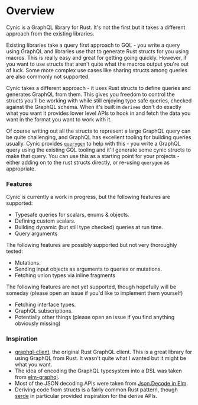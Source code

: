 # Overview

Cynic is a GraphQL library for Rust.  It's not the first but it takes a
different approach from the existing libraries.  

Existing libraries take a query first approach to GQL - you write a query using
GraphQL and libraries use that to generate Rust structs for you using macros.
This is really easy and great for getting going quickly.  However, if you want
to use structs that aren't quite what the macros output you're out of luck.
Some more complex use cases like sharing structs among queries are also
commonly not supported.

Cynic takes a different approach - it uses Rust structs to define queries and
generates GraphQL from them.  This gives you freedom to control the structs
you'll be working with while still enjoying type safe queries, checked against
the GraphQL schema.  When it's built in `derives` don't do exactly what you
want it provides lower level APIs to hook in and fetch the data you want in the
format you want to work with it.

Of course writing out all the structs to represent a large GraphQL query can be
quite challenging, and GraphQL has excellent tooling for building queries
usually.  Cynic provides [`querygen`][1] to help with this - you write a
GraphQL query using the existing GQL tooling and it'll generate some cynic
structs to make that query.  You can use this as a starting point for your
projects - either adding on to the rust structs directly, or re-using
`querygen` as appropriate.

### Features

Cynic is currently a work in progress, but the following features are
supported:

- Typesafe queries for scalars, enums & objects.
- Defining custom scalars.
- Building dynamic (but still type checked) queries at run time.
- Query arguments

The following features are possibly supported but not very thoroughly tested:

- Mutations.
- Sending input objects as arguments to queries or mutations.
- Fetching union types via inline fragments

The following features are not yet supported, though hopefully will be someday
(please open an issue if you'd like to implement them yourself)

- Fetching interface types.
- GraphQL subscriptions.
- Potentially other things (please open an issue if you find anything obviously
  missing)

### Inspiration

- [graphql-client][2], the original Rust GraphQL client.  This is a great
  library for using GraphQL from Rust. It wasn't quite what I wanted but it
  might be what you want.
- The idea of encoding the GraphQL typesystem into a DSL was taken from
  [elm-graphql][3].
- Most of the JSON decoding APIs were taken from [Json.Decode in Elm][4].
- Deriving code from structs is a fairly common Rust pattern, though [serde][5]
  in particular provided inspiration for the derive APIs.

[1]: https://generator.cynic-rs.dev
[2]: https://github.com/graphql-rust/graphql-client
[3]: https://github.com/dillonkearns/elm-graphql
[4]: https://package.elm-lang.org/packages/elm/json/latest/Json.Decode
[5]: https://serde.rs
